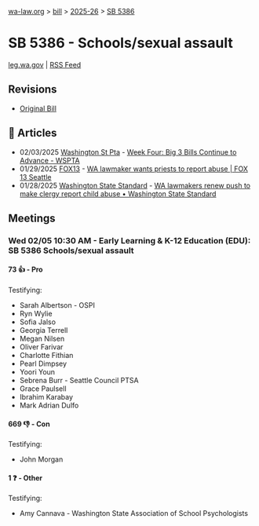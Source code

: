 [wa-law.org](/) > [bill](/bill/) > [2025-26](/bill/2025-26/) > [SB 5386](/bill/2025-26/sb/5386/)

# SB 5386 - Schools/sexual assault
[leg.wa.gov](https://app.leg.wa.gov/billsummary?BillNumber=5386&Year=2025&Initiative=false) | [RSS Feed](./rss.xml)

## Revisions
* [Original Bill](1/)

## 📰 Articles
* 02/03/2025 [Washington St Pta](/org/washington_st_pta/) - [Week Four: Big 3 Bills Continue to Advance - WSPTA](https://www.wastatepta.org/week-four-big-3-bills-continue-to-advance/#:~:text=SB%205386)
* 01/29/2025 [FOX13](/org/fox13/) - [WA lawmaker wants priests to report abuse | FOX 13 Seattle](https://www.fox13seattle.com/news/lawmaker-wants-priests-report-abuse-wa#:~:text=SB%205386)
* 01/28/2025 [Washington State Standard](/org/washington_state_standard/) - [WA lawmakers renew push to make clergy report child abuse • Washington State Standard](https://washingtonstatestandard.com/2025/01/28/washington-lawmakers-renew-push-to-make-clergy-report-child-abuse/#:~:text=Senate%20Bill%205386)

## Meetings
### Wed 02/05 10:30 AM - Early Learning & K-12 Education (EDU): SB 5386 Schools/sexual assault
#### 73 👍 - Pro
Testifying:
* Sarah Albertson - OSPI
* Ryn Wylie
* Sofia Jalso
* Georgia Terrell
* Megan Nilsen
* Oliver Farivar
* Charlotte Fithian
* Pearl Dimpsey
* Yoori Youn
* Sebrena Burr - Seattle Council PTSA
* Grace Paulsell
* Ibrahim Karabay
* Mark Adrian Dulfo

#### 669 👎 - Con
Testifying:
* John Morgan

#### 1 ❓ - Other
Testifying:
* Amy Cannava - Washington State Association of School Psychologists

